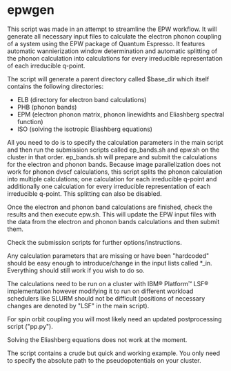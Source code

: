 # epwgen

This script was made in an attempt to streamline the EPW workflow. It will generate all necessary input files to calculate the electron phonon coupling of a system using the EPW package of Quantum Espresso. It features automatic wannierization window determination and automatic splitting of the phonon calculation into calculations for every irreducible representation of each irreducible q-point.

The script will generate a parent directory called $base_dir which itself contains the following directories:
 - ELB (directory for electron band calculations)
 - PHB (phonon bands)
 - EPM (electron phonon matrix, phonon linewidhts and Eliashberg spectral function)
 - ISO (solving the isotropic Eliashberg equations)

All you need to do is to specify the calculation parameters in the main script and then run the submission scripts called
ep_bands.sh and epw.sh on the cluster in that order.
ep_bands.sh will prepare and submit the calculations for the electron and phonon bands. Because image parallelization does not work for phonon dvscf calculations, this script splits the phonon calculation into multiple calculations; one calculation for each irreducible q-point and additionally one calculation for every irreducible representation of each irreducible q-point. This splitting can also be disabled.

Once the electron and phonon band calculations are finished, check the results and then execute epw.sh.
This will update the EPW input files with the data from the electron and phonon bands calculations and then submit them.

Check the submission scripts for further options/instructions.

Any calculation parameters that are missing or have been "hardcoded" should be easy enough to introduce/change in the input lists called *_in. Everything should still work if you wish to do so.

The calculations need to be run on a cluster with IBM® Platform™ LSF® implementation however modifying it to run on different workload schedulers like SLURM should not be difficult (positions of necessary changes are denoted by "LSF" in the main script). 

For spin orbit coupling you will most likely need an updated postprocessing script ("pp.py").

Solving the Eliashberg equations does not work at the moment.

The script contains a crude but quick and working example. You only need to specify the absolute path to the pseudopotentials on your cluster.
